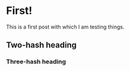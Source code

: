 # First!

This is a first post with which I am testing things.

## Two-hash heading

### Three-hash heading
